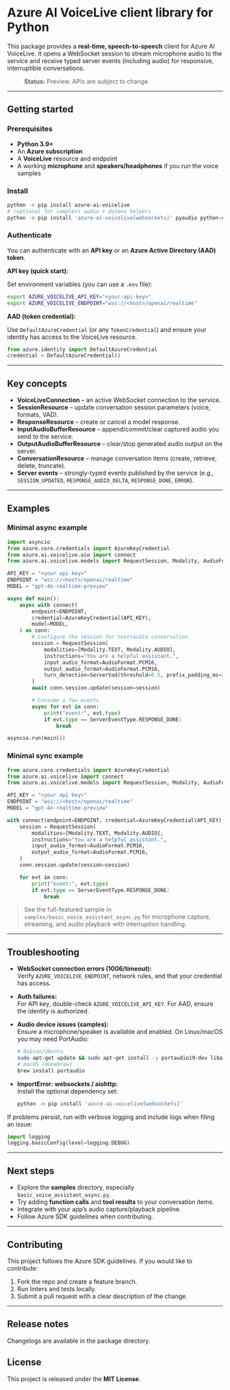 Azure AI VoiceLive client library for Python
=================================================

This package provides a **real-time, speech-to-speech** client for Azure AI VoiceLive.
It opens a WebSocket session to stream microphone audio to the service and receive
typed server events (including audio) for responsive, interruptible conversations.

> **Status:** Preview. APIs are subject to change.

---

Getting started
---------------

### Prerequisites

- **Python 3.9+**
- An **Azure subscription**
- A **VoiceLive** resource and endpoint
- A working **microphone** and **speakers/headphones** if you run the voice samples

### Install

```bash
python -m pip install azure-ai-voicelive
# (optional for samples) audio + dotenv helpers
python -m pip install 'azure-ai-voicelive[websockets]' pyaudio python-dotenv
```

### Authenticate

You can authenticate with an **API key** or an **Azure Active Directory (AAD) token**.

**API key (quick start):**

Set environment variables (you can use a `.env` file):

```bash
export AZURE_VOICELIVE_API_KEY="<your-api-key>"
export AZURE_VOICELIVE_ENDPOINT="wss://<host>/openai/realtime"
```

**AAD (token credential):**

Use `DefaultAzureCredential` (or any `TokenCredential`) and ensure your identity
has access to the VoiceLive resource.

```python
from azure.identity import DefaultAzureCredential
credential = DefaultAzureCredential()
```

---

Key concepts
------------

- **VoiceLiveConnection** – an active WebSocket connection to the service.  
- **SessionResource** – update conversation session parameters (voice, formats, VAD).  
- **ResponseResource** – create or cancel a model response.  
- **InputAudioBufferResource** – append/commit/clear captured audio you send to the service.  
- **OutputAudioBufferResource** – clear/stop generated audio output on the server.  
- **ConversationResource** – manage conversation items (create, retrieve, delete, truncate).  
- **Server events** – strongly-typed events published by the service (e.g., `SESSION_UPDATED`,
  `RESPONSE_AUDIO_DELTA`, `RESPONSE_DONE`, `ERROR`).

---

Examples
--------

### Minimal async example

```python
import asyncio
from azure.core.credentials import AzureKeyCredential
from azure.ai.voicelive.aio import connect
from azure.ai.voicelive.models import RequestSession, Modality, AudioFormat, ServerVad

API_KEY = "<your api key>"
ENDPOINT = "wss://<host>/openai/realtime"
MODEL = "gpt-4o-realtime-preview"

async def main():
    async with connect(
        endpoint=ENDPOINT,
        credential=AzureKeyCredential(API_KEY),
        model=MODEL,
    ) as conn:
        # Configure the session for text+audio conversation
        session = RequestSession(
            modalities=[Modality.TEXT, Modality.AUDIO],
            instructions="You are a helpful assistant.",
            input_audio_format=AudioFormat.PCM16,
            output_audio_format=AudioFormat.PCM16,
            turn_detection=ServerVad(threshold=0.5, prefix_padding_ms=300, silence_duration_ms=500),
        )
        await conn.session.update(session=session)

        # Consume a few events
        async for evt in conn:
            print("event:", evt.type)
            if evt.type == ServerEventType.RESPONSE_DONE:
                break

asyncio.run(main())
```

### Minimal sync example

```python
from azure.core.credentials import AzureKeyCredential
from azure.ai.voicelive import connect
from azure.ai.voicelive.models import RequestSession, Modality, AudioFormat

API_KEY = "<your api key>"
ENDPOINT = "wss://<host>/openai/realtime"
MODEL = "gpt-4o-realtime-preview"

with connect(endpoint=ENDPOINT, credential=AzureKeyCredential(API_KEY), model=MODEL) as conn:
    session = RequestSession(
        modalities=[Modality.TEXT, Modality.AUDIO],
        instructions="You are a helpful assistant.",
        input_audio_format=AudioFormat.PCM16,
        output_audio_format=AudioFormat.PCM16,
    )
    conn.session.update(session=session)

    for evt in conn:
        print("event:", evt.type)
        if evt.type == ServerEventType.RESPONSE_DONE:
            break
```

> See the full-featured sample in `samples/basic_voice_assistant_async.py` for
> microphone capture, streaming, and audio playback with interruption handling.

---

Troubleshooting
---------------

- **WebSocket connection errors (1006/timeout):**  
  Verify `AZURE_VOICELIVE_ENDPOINT`, network rules, and that your credential has access.

- **Auth failures:**  
  For API key, double-check `AZURE_VOICELIVE_API_KEY`. For AAD, ensure the identity is authorized.

- **Audio device issues (samples):**  
  Ensure a microphone/speaker is available and enabled. On Linux/macOS you may need PortAudio:
  ```bash
  # Debian/Ubuntu
  sudo apt-get update && sudo apt-get install -y portaudio19-dev libasound2-dev
  # macOS (Homebrew)
  brew install portaudio
  ```

- **ImportError: websockets / aiohttp:**  
  Install the optional dependency set:  
  ```bash
  python -m pip install 'azure-ai-voicelive[websockets]'
  ```

If problems persist, run with verbose logging and include logs when filing an issue:
```python
import logging
logging.basicConfig(level=logging.DEBUG)
```

---

Next steps
----------

- Explore the **samples** directory, especially `basic_voice_assistant_async.py`.  
- Try adding **function calls** and **tool results** to your conversation items.  
- Integrate with your app’s audio capture/playback pipeline.  
- Follow Azure SDK guidelines when contributing.

---

Contributing
------------

This project follows the Azure SDK guidelines. If you would like to contribute:

1. Fork the repo and create a feature branch.
2. Run linters and tests locally.
3. Submit a pull request with a clear description of the change.

---

Release notes
-------------

Changelogs are available in the package directory.

License
-------

This project is released under the **MIT License**.
